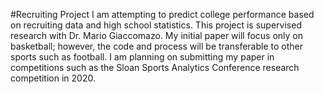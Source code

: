 #Recruiting Project
I am attempting to predict college performance based on recruiting data and high school statistics.
This project is supervised research with Dr. Mario Giaccomazo.
My initial paper will focus only on basketball; however, the code and process will be transferable to other sports such as football.
I am planning on submitting my paper in competitions such as the Sloan Sports Analytics Conference research competition in 2020.